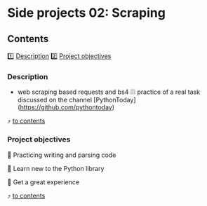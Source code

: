 # Side projects 02: Scraping

## Contents
1️⃣ [Description](https://github.com/Good-PJ/Side_projects/blob/master/Side_practice_01/README.md#Description)
2️⃣ [Project objectives](https://github.com/Good-PJ/Side_projects/blob/master/Side_practice_01/README.md#Project-objectives)


### Description
* web scraping based requests and bs4
:grey_exclamation::grey_exclamation::grey_exclamation: practice of a real task discussed on the channel  [PythonToday]
(https://github.com/pythontoday)

:arrow_heading_up: [to contents](https://github.com/Good-PJ/Side_projects/blob/master/Side_practice_01/README.md#Contents)

### Project objectives

🎯 Practicing writing and parsing code

🎯 Learn new to the Python library 

🎯 Get a great experience

:arrow_heading_up: [to contents](https://github.com/Good-PJ/Side_projects/blob/master/Side_practice_01/README.md#Contents)

### 